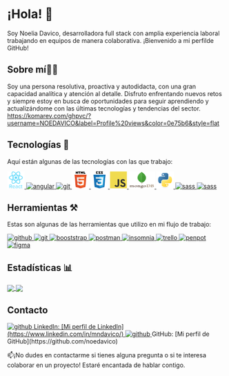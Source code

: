 # ¡Hola! 👋

Soy Noelia Davico, desarrolladora full stack con amplia experiencia laboral trabajando en equipos de manera colaborativa. ¡Bienvenido a mi perfilde GitHub!

## Sobre mí👩‍💻

Soy una persona resolutiva, proactiva y autodidacta, con una gran capacidad analítica y atención al detalle. Disfruto enfrentando nuevos retos y siempre estoy en busca de oportunidades para seguir aprendiendo y actualizándome con las últimas tecnologías y tendencias del sector.
https://komarev.com/ghpvc/?username=NOEDAVICO&label=Profile%20views&color=0e75b6&style=flat
## Tecnologías 🚀

Aquí están algunas de las tecnologías con las que trabajo:


  <a href="https://reactjs.org/" target="_blank" rel="noreferrer">
    <img src="https://raw.githubusercontent.com/devicons/devicon/master/icons/react/react-original-wordmark.svg" alt="react" width="40" height="40"/>
  </a>
  <a href="https://angular.io" target="_blank" rel="noreferrer">
    <img src="https://angular.io/assets/images/logos/angular/angular.svg" alt="angular" width="40" height="40"/>
  </a>
 
  <a href="https://git-scm.com/" target="_blank" rel="noreferrer">
    <img src="https://www.vectorlogo.zone/logos/git-scm/git-scm-icon.svg" alt="git" width="40" height="40"/>
  </a>
  <a href="https://www.w3.org/html/" target="_blank" rel="noreferrer">
    <img src="https://raw.githubusercontent.com/devicons/devicon/master/icons/html5/html5-original-wordmark.svg" alt="html5" width="40" height="40"/>
  </a>
   <a href="https://www.w3schools.com/css/" target="_blank" rel="noreferrer">
    <img src="https://raw.githubusercontent.com/devicons/devicon/master/icons/css3/css3-original-wordmark.svg" alt="css3" width="40" height="40"/>
  </a>
  <a href="https://developer.mozilla.org/en-US/docs/Web/JavaScript" target="_blank" rel="noreferrer">
    <img src="https://raw.githubusercontent.com/devicons/devicon/master/icons/javascript/javascript-original.svg" alt="javascript" width="40" height="40"/>
  </a>
  <a href="https://www.mongodb.com/" target="_blank" rel="noreferrer">
    <img src="https://raw.githubusercontent.com/devicons/devicon/master/icons/mongodb/mongodb-original-wordmark.svg" alt="mongodb" width="60" height="40"/>
  </a>
  
  <a href="https://www.python.org/" target="_blank" rel="noreferrer">
    <img src="https://raw.githubusercontent.com/devicons/devicon/master/icons/python/python-original.svg" alt="python" width="40" height="40"/>
  </a>


  <a href="https://developer.mozilla.org/es/docs/Glossary/SQL" target="_blank" rel="noreferrer">
    <img src="https://upload.wikimedia.org/wikipedia/commons/8/87/Sql_data_base_with_logo.png?20210130181641" alt="sass" width="80" height="40"/>
  </a>
   <a href="https://www.typescriptlang.org/" target="_blank" rel="noreferrer">
    <img src="https://upload.wikimedia.org/wikipedia/commons/thumb/4/4c/Typescript_logo_2020.svg/2048px-Typescript_logo_2020.svg.png" alt="sass" width="40" height="40"/>
  </a>

<!-- - HTML5 | CSS | JavaScript | React.js | Angular | TypeScript | Python | Flask | FastAPI | SQL | MongoDB | Django | JWT -->

## Herramientas ⚒️

Estas son algunas de las herramientas que utilizo en mi flujo de trabajo:

 <a href="https://github.com/noedavico" target="_blank" rel="noreferrer">
    <img src="https://cdn-icons-png.flaticon.com/512/25/25231.png" alt="github" width="40" height="40"/>
  </a>
 <a href="https://git-scm.com/" target="_blank" rel="noreferrer">
    <img src="https://git-scm.com/images/logos/2color-lightbg@2x.png" alt="git" width="70" height="40"/>
  </a>
 <a href="https://getbootstrap.esdocu.com/" target="_blank" rel="noreferrer">
    <img src="https://upload.wikimedia.org/wikipedia/commons/thumb/b/b2/Bootstrap_logo.svg/768px-Bootstrap_logo.svg.png?20210507000024" alt="booststrap" width="40" height="40"/>
  </a>
   <a href="https://www.postman.com/" target="_blank" rel="noreferrer">
    <img src="https://getlogovector.com/wp-content/uploads/2020/07/postman-inc-logo-vector.png" alt="postman" width="80" height="40"/>
  </a>
     <a href="https://insomnia.rest/" target="_blank" rel="noreferrer">
    <img src="https://static-00.iconduck.com/assets.00/apps-insomnia-icon-512x512-dse2p0fm.png" alt="insomnia" width="40" height="40"/>
  </a>
    <a href="https://trello.com/es" target="_blank" rel="noreferrer">
    <img src="https://1000logos.net/wp-content/uploads/2021/05/Trello-logo.png" alt="trello" width="80" height="40"/>
  </a>
 <a href="https://penpot.app/" target="_blank" rel="noreferrer">
    <img src="https://cf.appdrag.com/dashboard-openvm-clo-b2d42c/uploads/penpot-PdtW.png" alt="penpot" width="90" height="40"/>
  </a>
<a href="https://www.figma.com/" target="_blank" rel="noreferrer">
    <img src="https://image.pngaaa.com/320/5043320-middle.png" alt="figma" width="80" height="40"/>
  </a>

## Estadísticas 📊

<!-- ![Estadísticas de GitHub](https://github-readme-stats.vercel.app/api?username=noedavico&show_icons=true&theme=radical&hide=stars)(https://github.com/noedavico/github-readme-stats) -->
<a href="https://github.com/noedavico/github-readme-stats">
  <img align="center" src="https://github-readme-stats.vercel.app/api/pin/?username=noedavico&repo=github-readme-stats" />
</a>
<a href="https://github.com/noedavico/convoychat">
  <img align="center" src="https://github-readme-stats.vercel.app/api/pin/?username=noedavico&repo=convoychat" />
</a>


## Contacto  

<a href="https://www.linkedin.com/in/mndavico/" target="_blank" rel="noreferrer">
    <img src="https://upload.wikimedia.org/wikipedia/commons/thumb/c/ca/LinkedIn_logo_initials.png/640px-LinkedIn_logo_initials.png" alt="github" width="40" height="40"/> LinkedIn: [Mi perfil de LinkedIn](https://www.linkedin.com/in/mndavico/)
<a href="https://github.com/noedavico" target="_blank" rel="noreferrer">
    <img src="https://cdn-icons-png.flaticon.com/512/25/25231.png" alt="github" width="40" height="40"/>
  </a> GitHub: [Mi perfil de GitHub](https://github.com/noedavico) 

📫¡No dudes en contactarme si tienes alguna pregunta o si te interesa colaborar en un proyecto! Estaré encantada de hablar contigo.
